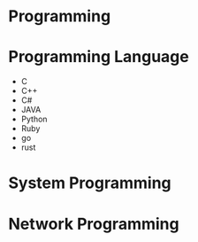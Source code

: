 # Programming
# Programming Language
- C
- C++
- C#
- JAVA
- Python
- Ruby
- go
- rust

# System Programming

# Network Programming
